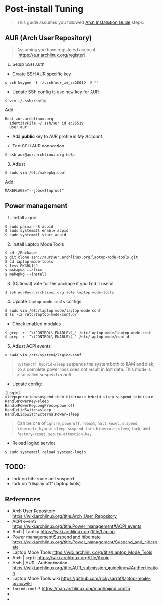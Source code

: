 # Post-install Tuning

> This guide assumes you followed [Arch Installation Guide](Arch%20Installation%20Guide.md) steps.

## AUR (Arch User Repository)

> Assuming you have registered account (https://aur.archlinux.org/register).

1. Setup SSH Auth

- Create SSH AUR specific key
```
$ ssh-keygen -f ~/.ssh/aur_id_ed25519 -P ""
```

- Update SSH config to use new key for AUR
```
$ vim ~/.ssh/config
```
Add:
```
Host aur.archlinux.org
  IdentityFile ~/.ssh/aur_id_ed25519
  User aur
```

- Add **public** key to AUR profile in _My Account_.

- Test SSH AUR connection
```
$ ssh aur@aur.archlinux.org help
```

3. Adjust 
```
$ sudo vim /etc/makepkg.conf
```

Add:
```
MAKEFLAGS="--jobs=$(nproc)"
```

## Power management

1. Install `acpid`
```
$ sudo pacman -S acpid
$ sudo systemctl enable acpid
$ sudo systemctl start acpid
```

2. Install Laptop Mode Tools
```
$ cd ~/Packages
$ git clone ssh://aur@aur.archlinux.org/laptop-mode-tools.git
$ cd laptop-mode-tools
$ less PKGBUILD
$ makepkg --clean
$ makepkg --install
```

3. (Optional) vote for the package if you find it useful
```
$ ssh aur@aur.archlinux.org vote laptop-mode-tools
```

4. Update `laptop-mode-tools` configs
```
$ sudo vim /etc/laptop-mode/laptop-mode.conf
$ ls -la /etc/laptop-mode/conf.d/
```

- Check enabled modules
```
$ grep -r '^\(CONTROL\|ENABLE\)_' /etc/laptop-mode/laptop-mode.conf
$ grep -r '^\(CONTROL\|ENABLE\)_' /etc/laptop-mode/conf.d
```

5. Adjust ACPI events
```
$ sudo vim /etc/systemd/logind.conf
```

> `systemctl hybrid-sleep` suspends the system both to RAM and disk, so a complete power loss does not result in lost data. This mode is also called _suspend to both_.

- Update config:
```
[Login]
SleepOperation=suspend-then-hibernate hybrid-sleep suspend hibernate
HandlePowerKey=sleep
HandlePowerKeyLongPress=poweroff
HandleLidSwitch=sleep
HandleLidSwitchExternalPower=sleep
```

> Can be one of `ignore`, `poweroff`, `reboot`, `halt`, `kexec`, `suspend`, `hibernate`, `hybrid-sleep`, `suspend-then-hibernate`, `sleep`, `lock`, and `factory-reset`, `secure-attention-key`.

- Reload logind service
```
$ sudo systemctl reload systemd-login
```

## TODO:
- lock on hibernate and suspend
- lock on "display off" (laptop tools)

## References

- Arch User Repository https://wiki.archlinux.org/title/Arch_User_Repository
- ACPI events https://wiki.archlinux.org/title/Power_management#ACPI_events
- Arch | Laptop https://wiki.archlinux.org/title/Laptop
- Power management/Suspend and hibernate https://wiki.archlinux.org/title/Power_management/Suspend_and_hibernate
- Laptop Mode Tools https://wiki.archlinux.org/title/Laptop_Mode_Tools
- Arch | `acpid`  https://wiki.archlinux.org/title/Acpid
- Arch | AUR | Authentication https://wiki.archlinux.org/title/AUR_submission_guidelines#Authentication
- Laptop Mode Tools wiki https://github.com/rickysarraf/laptop-mode-tools/wiki
- `logind.conf.5` https://man.archlinux.org/man/logind.conf.5
- 
- 
